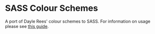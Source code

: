SASS Colour Schemes
===================

A port of Dayle Rees' colour schemes to SASS. For information on usage please see [this guide](http://www.bensmith.io/beautiful-code-snippets-using-prettify-js "Beautiful code snippets using prettify.js").

